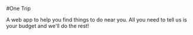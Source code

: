 #One Trip

A web app to help you find things to do near you. All you need to tell us is your budget and we'll do the rest!